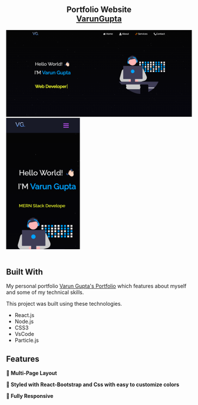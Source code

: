 <h2 align="center">
  Portfolio Website<br/>
  <a href="https://varun2068.github.io/varung-portfolio/#/" target="_blank">VarunGupta</a>
</h2>
<div align="center">
  <img alt="Dekstop View of Main Page Picture" src="./Images/main-page.png" />
</div>
<div align="left">
  <img alt="Mobile View of Main page" src="./Images/main-page-ph.png" width="200px">
</div>

<br/>

## Built With

My personal portfolio <a href="https://varun2068.github.io/varung-portfolio/#/" target="_blank">Varun Gupta's Portfolio</a> which features about myself and some of my technical skills.<br/>

This project was built using these technologies.

- React.js
- Node.js
- CSS3
- VsCode
- Particle.js

## Features

**📖 Multi-Page Layout**

**🎨 Styled with React-Bootstrap and Css with easy to customize colors**

**📱 Fully Responsive**


